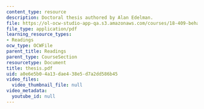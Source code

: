 ```yaml
---
content_type: resource
description: Doctoral thesis authored by Alan Edelman.
file: https://ol-ocw-studio-app-qa.s3.amazonaws.com/courses/18-409-behavior-of-algorithms-spring-2002/a0e6e5b04a13dae438e5d7a2dd586b45_thesis.pdf
file_type: application/pdf
learning_resource_types:
- Readings
ocw_type: OCWFile
parent_title: Readings
parent_type: CourseSection
resourcetype: Document
title: thesis.pdf
uid: a0e6e5b0-4a13-dae4-38e5-d7a2dd586b45
video_files:
  video_thumbnail_file: null
video_metadata:
  youtube_id: null
---
```

